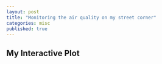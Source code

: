 ```yaml
---
layout: post
title: "Monitoring the air quality on my street corner"
categories: misc
published: true
---
```



## My Interactive Plot

<!-- Start Data --><script> var xData = [1697370000, 1697370600, 1697371200, 1697371800, 1697372400, 1697373000, 1697373600, 1697374200, 1697374800, 1697375400, 1697376000, 1697376600, 1697377200, 1697377800, 1697378400, 1697379000, 1697379600, 1697380200, 1697380800, 1697381400, 1697382000, 1697382600, 1697383200, 1697383800, 1697384400, 1697385000, 1697385600, 1697386200, 1697386800, 1697387400, 1697388000, 1697388600, 1697389200, 1697389800, 1697390400, 1697391000, 1697391600, 1697392200, 1697392800, 1697393400, 1697394000, 1697394600, 1697395200, 1697395800, 1697396400, 1697397000, 1697397600, 1697398200, 1697398800, 1697399400, 1697400000, 1697400600, 1697401200, 1697401800, 1697402400, 1697403000, 1697403600, 1697404200, 1697404800, 1697405400, 1697406000, 1697406600, 1697407200, 1697407800, 1697408400, 1697409000, 1697409600, 1697410200, 1697410800, 1697411400, 1697412000, 1697412600, 1697413200, 1697413800, 1697414400, 1697415000, 1697415600, 1697416200, 1697416800, 1697417400, 1697418000, 1697418600, 1697419200, 1697419800, 1697420400, 1697421000, 1697421600, 1697422200, 1697422800, 1697423400, 1697424000, 1697424600, 1697425200, 1697425800, 1697426400, 1697427000, 1697427600, 1697428200, 1697428800, 1697429400, 1697430000, 1697430600, 1697431200, 1697431800, 1697432400, 1697433000, 1697433600, 1697434200, 1697434800, 1697435400, 1697436000, 1697436600, 1697437200, 1697437800, 1697438400, 1697439000, 1697439600, 1697440200, 1697440800, 1697441400, 1697442000, 1697442600, 1697443200, 1697443800, 1697444400, 1697445000, 1697445600, 1697446200, 1697446800, 1697447400, 1697448000, 1697448600, 1697449200, 1697449800, 1697450400, 1697451000, 1697451600, 1697452200, 1697452800, 1697453400, 1697454000, 1697454600, 1697455200, 1697455800, 1697456400, 1697457000, 1697457600, 1697458200, 1697458800, 1697459400, 1697460000, 1697460600, 1697461200, 1697461800, 1697462400, 1697463000, 1697463600, 1697464200, 1697464800, 1697465400, 1697466000, 1697466600, 1697467200, 1697467800, 1697468400, 1697469000, 1697469600, 1697470200, 1697470800, 1697471400, 1697472000, 1697472600, 1697473200, 1697473800, 1697474400, 1697475000, 1697475600, 1697476200, 1697476800, 1697477400, 1697478000, 1697478600, 1697479200, 1697479800, 1697480400, 1697481000, 1697481600, 1697482200, 1697482800, 1697483400, 1697484000, 1697484600, 1697485200, 1697485800, 1697486400, 1697487000, 1697487600, 1697488200, 1697488800, 1697489400, 1697490000, 1697490600, 1697491200, 1697491800, 1697492400, 1697493000, 1697493600, 1697494200, 1697494800, 1697495400, 1697496000, 1697496600, 1697497200, 1697497800, 1697498400, 1697499000, 1697499600, 1697500200, 1697500800, 1697501400, 1697502000, 1697502600, 1697503200, 1697503800, 1697504400, 1697505000, 1697505600, 1697506200, 1697506800, 1697507400, 1697508000, 1697508600, 1697509200, 1697509800, 1697510400, 1697511000, 1697511600, 1697512200, 1697512800, 1697513400, 1697514000, 1697514600, 1697515200, 1697515800, 1697516400, 1697517000, 1697517600, 1697518200, 1697518800, 1697519400, 1697520000, 1697520600, 1697521200, 1697521800, 1697522400, 1697523000, 1697523600, 1697524200, 1697524800, 1697525400, 1697526000, 1697526600, 1697527200, 1697527800, 1697528400, 1697529000, 1697529600, 1697530200, 1697530800, 1697531400, 1697532000, 1697532600, 1697533200, 1697533800, 1697534400, 1697535000, 1697535600, 1697536200, 1697536800, 1697537400, 1697538000, 1697538600, 1697539200, 1697539800, 1697540400, 1697541000, 1697541600, 1697542200, 1697542800, 1697543400, 1697544000, 1697544600, 1697545200, 1697545800, 1697546400, 1697547000, 1697547600, 1697548200, 1697548800, 1697549400, 1697550000, 1697550600, 1697551200, 1697551800, 1697552400, 1697553000, 1697553600, 1697554200, 1697554800, 1697555400, 1697556000, 1697556600, 1697557200, 1697557800, 1697558400, 1697559000, 1697559600, 1697560200, 1697560800, 1697561400, 1697562000, 1697562600, 1697563200, 1697563800, 1697564400, 1697565000, 1697565600, 1697566200, 1697566800, 1697567400, 1697568000, 1697568600, 1697569200, 1697569800, 1697570400, 1697571000, 1697571600, 1697572200, 1697572800, 1697573400, 1697574000, 1697574600, 1697575200, 1697575800, 1697576400, 1697577000, 1697577600, 1697578200, 1697578800, 1697579400, 1697580000, 1697580600, 1697581200, 1697581800, 1697582400, 1697583000, 1697583600, 1697584200, 1697584800, 1697585400, 1697586000, 1697586600, 1697587200, 1697587800, 1697588400, 1697589000, 1697589600, 1697590200, 1697590800, 1697591400, 1697592000, 1697592600, 1697593200, 1697593800, 1697594400, 1697595000, 1697595600, 1697596200, 1697596800, 1697597400, 1697598000, 1697598600, 1697599200, 1697599800, 1697600400, 1697601000, 1697601600, 1697602200, 1697602800, 1697603400, 1697604000, 1697604600, 1697605200, 1697605800, 1697606400, 1697607000, 1697607600, 1697608200, 1697608800, 1697609400, 1697610000, 1697610600, 1697611200, 1697611800, 1697612400, 1697613000, 1697613600, 1697614200, 1697614800, 1697615400, 1697616000, 1697616600, 1697617200, 1697617800, 1697618400, 1697619000, 1697619600, 1697620200, 1697620800, 1697621400, 1697622000, 1697622600, 1697623200, 1697623800, 1697624400, 1697625000, 1697625600, 1697626200, 1697626800, 1697627400, 1697628000, 1697628600, 1697629200, 1697629800, 1697630400, 1697631000, 1697631600, 1697632200, 1697632800, 1697633400, 1697634000, 1697634600, 1697635200, 1697635800, 1697636400, 1697637000, 1697637600, 1697638200, 1697638800, 1697639400, 1697640000, 1697640600, 1697641200, 1697641800, 1697642400, 1697643000, 1697643600, 1697644200, 1697644800, 1697645400, 1697646000, 1697646600, 1697647200, 1697647800, 1697648400, 1697649000, 1697649600, 1697650200, 1697650800, 1697651400, 1697652000, 1697652600, 1697653200, 1697653800, 1697654400, 1697655000, 1697655600, 1697656200, 1697656800, 1697657400, 1697658000, 1697658600, 1697659200, 1697659800, 1697660400, 1697661000, 1697661600, 1697662200, 1697662800, 1697663400, 1697664000, 1697664600, 1697665200, 1697665800, 1697666400, 1697667000, 1697667600, 1697668200, 1697668800, 1697669400, 1697670000, 1697670600, 1697671200, 1697671800, 1697672400, 1697673000, 1697673600, 1697674200, 1697674800, 1697675400, 1697676000, 1697676600, 1697677200, 1697677800, 1697678400, 1697679000, 1697679600, 1697680200, 1697680800, 1697681400, 1697682000, 1697682600, 1697683200, 1697683800, 1697684400, 1697685000, 1697685600, 1697686200, 1697686800, 1697687400, 1697688000, 1697688600, 1697689200, 1697689800, 1697690400, 1697691000, 1697691600, 1697692200, 1697692800, 1697693400, 1697694000, 1697694600, 1697695200, 1697695800, 1697696400, 1697697000, 1697697600, 1697698200, 1697698800, 1697699400, 1697700000, 1697700600, 1697701200, 1697701800, 1697702400, 1697703000, 1697703600, 1697704200, 1697704800, 1697705400, 1697706000, 1697706600, 1697707200, 1697707800, 1697708400, 1697709000, 1697709600, 1697710200, 1697710800, 1697711400, 1697712000, 1697712600, 1697713200, 1697713800, 1697714400, 1697715000, 1697715600, 1697716200, 1697716800, 1697717400, 1697718000, 1697718600, 1697719200, 1697719800, 1697720400, 1697721000, 1697721600, 1697722200, 1697722800, 1697723400, 1697724000, 1697724600, 1697725200, 1697725800, 1697726400, 1697727000, 1697727600, 1697728200, 1697728800, 1697729400, 1697730000, 1697730600, 1697731200, 1697731800, 1697732400, 1697733000, 1697733600, 1697734200, 1697734800, 1697735400, 1697736000, 1697736600, 1697737200, 1697737800, 1697738400, 1697739000, 1697739600, 1697740200, 1697740800, 1697741400, 1697742000, 1697742600, 1697743200, 1697743800, 1697744400, 1697745000, 1697745600, 1697746200, 1697746800, 1697747400, 1697748000, 1697748600, 1697749200, 1697749800, 1697750400, 1697751000, 1697751600, 1697752200, 1697752800, 1697753400, 1697754000, 1697754600, 1697755200, 1697755800, 1697756400, 1697757000, 1697757600, 1697758200, 1697758800, 1697759400, 1697760000, 1697760600, 1697761200, 1697761800, 1697762400, 1697763000, 1697763600, 1697764200, 1697764800, 1697765400, 1697766000, 1697766600, 1697767200, 1697767800, 1697768400, 1697769000, 1697769600, 1697770200, 1697770800, 1697771400, 1697772000, 1697772600, 1697773200, 1697773800, 1697774400, 1697775000, 1697775600, 1697776200, 1697776800, 1697777400, 1697778000, 1697778600, 1697779200, 1697779800, 1697780400, 1697781000, 1697781600, 1697782200, 1697782800, 1697783400, 1697784000, 1697784600, 1697785200, 1697785800, 1697786400, 1697787000, 1697787600, 1697788200, 1697788800, 1697789400, 1697790000, 1697790600, 1697791200, 1697791800, 1697792400, 1697793000, 1697793600, 1697794200, 1697794800, 1697795400, 1697796000, 1697796600, 1697797200, 1697797800, 1697798400, 1697799000, 1697799600, 1697800200, 1697800800, 1697801400, 1697802000, 1697802600, 1697803200, 1697803800, 1697804400, 1697805000, 1697805600, 1697806200, 1697806800, 1697807400, 1697808000, 1697808600, 1697809200, 1697809800, 1697810400, 1697811000, 1697811600, 1697812200, 1697812800, 1697813400, 1697814000, 1697814600, 1697815200, 1697815800, 1697816400, 1697817000, 1697817600, 1697818200, 1697818800, 1697819400, 1697820000, 1697820600, 1697821200, 1697821800, 1697822400, 1697823000, 1697823600, 1697824200, 1697824800, 1697825400, 1697826000, 1697826600, 1697827200, 1697827800, 1697828400, 1697829000, 1697829600, 1697830200, 1697830800, 1697831400, 1697832000, 1697832600, 1697833200, 1697833800, 1697834400, 1697835000, 1697835600, 1697836200, 1697836800, 1697837400, 1697838000, 1697838600, 1697839200, 1697839800, 1697840400, 1697841000, 1697841600, 1697842200, 1697842800, 1697843400, 1697844000, 1697844600, 1697845200, 1697845800, 1697846400, 1697847000, 1697847600, 1697848200, 1697848800, 1697849400, 1697850000, 1697850600, 1697851200, 1697851800, 1697852400, 1697853000, 1697853600, 1697854200, 1697854800, 1697855400, 1697856000, 1697856600, 1697857200, 1697857800, 1697858400, 1697859000, 1697859600, 1697860200, 1697860800, 1697861400, 1697862000, 1697862600, 1697863200, 1697863800, 1697864400, 1697865000, 1697865600, 1697866200, 1697866800, 1697867400, 1697868000, 1697868600, 1697869200, 1697869800, 1697870400, 1697871000, 1697871600, 1697872200, 1697872800, 1697873400, 1697874000, 1697874600, 1697875200, 1697875800, 1697876400, 1697877000, 1697877600, 1697878200, 1697878800, 1697879400, 1697880000, 1697880600, 1697881200, 1697881800, 1697882400, 1697883000, 1697883600, 1697884200, 1697884800, 1697885400, 1697886000, 1697886600, 1697887200, 1697887800, 1697888400, 1697889000, 1697889600, 1697890200, 1697890800, 1697891400, 1697892000, 1697892600, 1697893200, 1697893800, 1697894400, 1697895000, 1697895600, 1697896200, 1697896800, 1697897400, 1697898000, 1697898600, 1697899200, 1697899800, 1697900400, 1697901000, 1697901600, 1697902200, 1697902800, 1697903400, 1697904000, 1697904600, 1697905200, 1697905800, 1697906400, 1697907000, 1697907600, 1697908200, 1697908800, 1697909400, 1697910000, 1697910600, 1697911200, 1697911800, 1697912400, 1697913000, 1697913600, 1697914200, 1697914800, 1697915400, 1697916000, 1697916600, 1697917200, 1697917800, 1697918400, 1697919000, 1697919600, 1697920200, 1697920800, 1697921400, 1697922000, 1697922600, 1697923200, 1697923800, 1697924400, 1697925000, 1697925600, 1697926200, 1697926800, 1697927400, 1697928000, 1697928600, 1697929200, 1697929800, 1697930400, 1697931000, 1697931600, 1697932200, 1697932800, 1697933400, 1697934000, 1697934600, 1697935200, 1697935800, 1697936400, 1697937000, 1697937600, 1697938200, 1697938800, 1697939400, 1697940000, 1697940600, 1697941200, 1697941800, 1697942400, 1697943000, 1697943600, 1697944200, 1697944800, 1697945400, 1697946000, 1697946600, 1697947200, 1697947800, 1697948400, 1697949000, 1697949600, 1697950200, 1697950800, 1697951400, 1697952000, 1697952600, 1697953200, 1697953800, 1697954400, 1697955000, 1697955600, 1697956200, 1697956800, 1697957400, 1697958000, 1697958600, 1697959200, 1697959800, 1697960400, 1697961000, 1697961600, 1697962200, 1697962800, 1697963400, 1697964000, 1697964600, 1697965200, 1697965800, 1697966400, 1697967000, 1697967600, 1697968200, 1697968800, 1697969400, 1697970000, 1697970600, 1697971200, 1697971800, 1697972400, 1697973000, 1697973600, 1697974200, 1697974800, 1697975400, 1697976000, 1697976600, 1697977200, 1697977800, 1697978400, 1697979000, 1697979600, 1697980200, 1697980800, 1697981400, 1697982000, 1697982600, 1697983200, 1697983800, 1697984400, 1697985000, 1697985600, 1697986200, 1697986800, 1697987400, 1697988000, 1697988600, 1697989200, 1697989800, 1697990400, 1697991000, 1697991600, 1697992200, 1697992800, 1697993400, 1697994000, 1697994600, 1697995200, 1697995800, 1697996400, 1697997000, 1697997600, 1697998200, 1697998800, 1697999400, 1698000000, 1698000600, 1698001200, 1698001800, 1698002400, 1698003000, 1698003600, 1698004200, 1698004800, 1698005400, 1698006000, 1698006600, 1698007200, 1698007800, 1698008400, 1698009000, 1698009600, 1698010200, 1698010800, 1698011400, 1698012000, 1698012600, 1698013200, 1698013800, 1698014400, 1698015000, 1698015600, 1698016200, 1698016800, 1698017400, 1698018000, 1698018600, 1698019200, 1698019800, 1698020400, 1698021000, 1698021600, 1698022200, 1698022800, 1698023400, 1698024000, 1698024600, 1698025200, 1698025800, 1698026400, 1698027000, 1698027600, 1698028200, 1698028800, 1698029400, 1698030000, 1698030600, 1698031200, 1698031800, 1698032400, 1698033000, 1698033600, 1698034200, 1698034800, 1698035400, 1698036000, 1698036600, 1698037200, 1698037800, 1698038400, 1698039000, 1698039600, 1698040200, 1698040800, 1698041400, 1698042000, 1698042600, 1698043200, 1698043800, 1698044400, 1698045000, 1698045600, 1698046200, 1698046800, 1698047400, 1698048000, 1698048600, 1698049200, 1698049800, 1698050400, 1698051000, 1698051600, 1698052200, 1698052800, 1698053400, 1698054000, 1698054600, 1698055200, 1698055800, 1698056400, 1698057000, 1698057600, 1698058200, 1698058800, 1698059400, 1698060000, 1698060600, 1698061200, 1698061800, 1698062400, 1698063000, 1698063600, 1698064200, 1698064800, 1698065400, 1698066000, 1698066600, 1698067200, 1698067800, 1698068400, 1698069000, 1698069600, 1698070200, 1698070800, 1698071400, 1698072000, 1698072600, 1698073200, 1698073800, 1698074400, 1698075000, 1698075600, 1698076200, 1698076800, 1698077400, 1698078000, 1698078600, 1698079200, 1698079800, 1698080400, 1698081000, 1698081600, 1698082200, 1698082800, 1698083400, 1698084000, 1698084600, 1698085200, 1698085800, 1698086400, 1698087000, 1698087600, 1698088200, 1698088800, 1698089400, 1698090000, 1698090600, 1698091200, 1698091800, 1698092400, 1698093000, 1698093600, 1698094200, 1698094800, 1698095400, 1698096000, 1698096600, 1698097200, 1698097800, 1698098400, 1698099000, 1698099600, 1698100200, 1698100800, 1698101400, 1698102000, 1698102600, 1698103200, 1698103800, 1698104400, 1698105000, 1698105600, 1698106200, 1698106800, 1698107400, 1698108000, 1698108600, 1698109200, 1698109800, 1698110400, 1698111000, 1698111600, 1698112200, 1698112800, 1698113400, 1698114000, 1698114600, 1698115200, 1698115800, 1698116400, 1698117000, 1698117600, 1698118200, 1698118800, 1698119400, 1698120000, 1698120600, 1698121200, 1698121800, 1698122400, 1698123000, 1698123600, 1698124200, 1698124800, 1698125400, 1698126000, 1698126600, 1698127200, 1698127800, 1698128400, 1698129000, 1698129600, 1698130200, 1698130800, 1698131400, 1698132000, 1698132600, 1698133200, 1698133800, 1698134400, 1698135000, 1698135600, 1698136200, 1698136800, 1698137400, 1698138000, 1698138600, 1698139200, 1698139800, 1698140400, 1698141000, 1698141600, 1698142200, 1698142800, 1698143400, 1698144000, 1698144600, 1698145200, 1698145800, 1698146400, 1698147000, 1698147600, 1698148200, 1698148800, 1698149400, 1698150000, 1698150600, 1698151200, 1698151800, 1698152400, 1698153000, 1698153600, 1698154200, 1698154800, 1698155400, 1698156000, 1698156600, 1698157200, 1698157800, 1698158400, 1698159000, 1698159600, 1698160200, 1698160800, 1698161400, 1698162000, 1698162600, 1698163200, 1698163800, 1698164400, 1698165000, 1698165600, 1698166200, 1698166800, 1698167400, 1698168000, 1698168600, 1698169200, 1698169800, 1698170400, 1698171000, 1698171600, 1698172200, 1698172800, 1698173400, 1698174000, 1698174600, 1698175200, 1698175800, 1698176400, 1698177000, 1698177600, 1698178200, 1698178800, 1698179400, 1698180000, 1698180600, 1698181200, 1698181800, 1698182400, 1698183000, 1698183600, 1698184200, 1698184800, 1698185400, 1698186000, 1698186600, 1698187200, 1698187800, 1698188400, 1698189000, 1698189600, 1698190200, 1698190800, 1698191400, 1698192000, 1698192600, 1698193200, 1698193800, 1698194400, 1698195000, 1698195600, 1698196200, 1698196800, 1698197400, 1698198000, 1698198600, 1698199200, 1698199800, 1698200400, 1698201000, 1698201600, 1698202200, 1698202800, 1698203400, 1698204000, 1698204600, 1698205200, 1698205800, 1698206400, 1698207000, 1698207600, 1698208200, 1698208800, 1698209400, 1698210000, 1698210600, 1698211200, 1698211800, 1698212400, 1698213000, 1698213600, 1698214200, 1698214800, 1698215400, 1698216000, 1698216600, 1698217200, 1698217800, 1698218400, 1698219000, 1698219600, 1698220200, 1698220800, 1698221400, 1698222000, 1698222600, 1698223200, 1698223800, 1698224400, 1698225000, 1698225600, 1698226200, 1698226800, 1698227400, 1698228000, 1698228600, 1698229200, 1698229800, 1698230400, 1698231000, 1698231600, 1698232200, 1698232800, 1698233400, 1698234000, 1698234600, 1698235200, 1698235800, 1698236400, 1698237000, 1698237600, 1698238200, 1698238800, 1698239400, 1698240000, 1698240600, 1698241200, 1698241800, 1698242400, 1698243000, 1698243600, 1698244200, 1698244800, 1698245400, 1698246000, 1698246600, 1698247200, 1698247800, 1698248400, 1698249000, 1698249600, 1698250200, 1698250800, 1698251400, 1698252000, 1698252600, 1698253200, 1698253800, 1698254400, 1698255000, 1698255600, 1698256200, 1698256800, 1698257400, 1698258000, 1698258600, 1698259200, 1698259800, 1698260400, 1698261000, 1698261600, 1698262200, 1698262800, 1698263400, 1698264000, 1698264600, 1698265200, 1698265800, 1698266400, 1698267000, 1698267600, 1698268200, 1698268800, 1698269400, 1698270000, 1698270600, 1698271200, 1698271800, 1698272400, 1698273000, 1698273600, 1698274200, 1698274800, 1698275400, 1698276000, 1698276600, 1698277200, 1698277800, 1698278400, 1698279000, 1698279600, 1698280200, 1698280800, 1698281400, 1698282000, 1698282600, 1698283200, 1698283800, 1698284400, 1698285000, 1698285600, 1698286200, 1698286800, 1698287400, 1698288000, 1698288600, 1698289200, 1698289800, 1698290400, 1698291000, 1698291600, 1698292200, 1698292800, 1698293400, 1698294000, 1698294600, 1698295200, 1698295800, 1698296400, 1698297000, 1698297600, 1698298200, 1698298800, 1698299400, 1698300000, 1698300600, 1698301200, 1698301800, 1698302400, 1698303000, 1698303600, 1698304200, 1698304800, 1698305400, 1698306000, 1698306600, 1698307200, 1698307800, 1698308400, 1698309000, 1698309600, 1698310200, 1698310800, 1698311400, 1698312000, 1698312600, 1698313200, 1698313800, 1698314400, 1698315000, 1698315600, 1698316200, 1698316800, 1698317400, 1698318000, 1698318600, 1698319200, 1698319800, 1698320400, 1698321000, 1698321600, 1698322200, 1698322800, 1698323400, 1698324000, 1698324600, 1698325200, 1698325800, 1698326400, 1698327000, 1698327600, 1698328200, 1698328800, 1698329400, 1698330000, 1698330600, 1698331200, 1698331800, 1698332400, 1698333000, 1698333600, 1698334200, 1698334800, 1698335400, 1698336000, 1698336600, 1698337200, 1698337800, 1698338400, 1698339000, 1698339600, 1698340200, 1698340800, 1698341400, 1698342000, 1698342600, 1698343200, 1698343800, 1698344400, 1698345000, 1698345600, 1698346200, 1698346800, 1698347400, 1698348000, 1698348600, 1698349200, 1698349800, 1698350400, 1698351000, 1698351600, 1698352200, 1698352800, 1698353400, 1698354000, 1698354600, 1698355200, 1698355800, 1698356400, 1698357000, 1698357600, 1698358200, 1698358800, 1698359400, 1698360000, 1698360600, 1698361200, 1698361800, 1698362400, 1698363000, 1698363600, 1698364200, 1698364800, 1698365400, 1698366000, 1698366600, 1698367200, 1698367800, 1698368400, 1698369000, 1698369600, 1698370200, 1698370800, 1698371400, 1698372000, 1698372600, 1698373200, 1698373800, 1698374400, 1698375000, 1698375600, 1698376200, 1698376800, 1698377400, 1698378000, 1698378600, 1698379200, 1698379800, 1698380400, 1698381000, 1698381600, 1698382200, 1698382800, 1698383400, 1698384000, 1698384600, 1698385200, 1698385800, 1698386400, 1698387000, 1698387600, 1698388200, 1698388800, 1698389400, 1698390000, 1698390600, 1698391200, 1698391800, 1698392400, 1698393000, 1698393600, 1698394200, 1698394800, 1698395400, 1698396000, 1698396600, 1698397200, 1698397800, 1698398400, 1698399000, 1698399600, 1698400200, 1698400800, 1698401400, 1698402000, 1698402600, 1698403200, 1698403800, 1698404400, 1698405000, 1698405600, 1698406200, 1698406800, 1698407400, 1698408000, 1698408600, 1698409200, 1698409800, 1698410400, 1698411000, 1698411600, 1698412200, 1698412800, 1698413400, 1698414000, 1698414600, 1698415200, 1698415800, 1698416400, 1698417000, 1698417600, 1698418200, 1698418800, 1698419400, 1698420000, 1698420600, 1698421200, 1698421800, 1698422400, 1698423000, 1698423600, 1698424200, 1698424800, 1698425400, 1698426000, 1698426600, 1698427200, 1698427800, 1698428400, 1698429000, 1698429600, 1698430200, 1698430800, 1698431400, 1698432000, 1698432600, 1698433200, 1698433800, 1698434400, 1698435000, 1698435600, 1698436200, 1698436800, 1698437400, 1698438000, 1698438600, 1698439200, 1698439800, 1698440400, 1698441000, 1698441600, 1698442200, 1698442800, 1698443400, 1698444000, 1698444600, 1698445200, 1698445800, 1698446400, 1698447000, 1698447600, 1698448200, 1698448800, 1698449400, 1698450000, 1698450600, 1698451200, 1698451800, 1698452400, 1698453000, 1698453600, 1698454200, 1698454800, 1698455400, 1698456000, 1698456600, 1698457200, 1698457800, 1698458400, 1698459000, 1698459600, 1698460200, 1698460800, 1698461400, 1698462000, 1698462600, 1698463200, 1698463800, 1698464400, 1698465000, 1698465600, 1698466200, 1698466800, 1698467400, 1698468000, 1698468600, 1698469200, 1698469800, 1698470400, 1698471000, 1698471600, 1698472200, 1698472800, 1698473400, 1698474000, 1698474600, 1698475200, 1698475800, 1698476400, 1698477000, 1698477600, 1698478200, 1698478800, 1698479400, 1698480000, 1698480600, 1698481200, 1698481800, 1698482400, 1698483000, 1698483600, 1698484200, 1698484800, 1698485400, 1698486000, 1698486600, 1698487200, 1698487800, 1698488400, 1698489000, 1698489600, 1698490200, 1698490800, 1698491400, 1698492000, 1698492600, 1698493200, 1698493800, 1698494400, 1698495000, 1698495600, 1698496200, 1698496800, 1698497400, 1698498000, 1698498600, 1698499200, 1698499800, 1698500400, 1698501000, 1698501600, 1698502200, 1698502800, 1698503400, 1698504000, 1698504600, 1698505200, 1698505800, 1698506400, 1698507000, 1698507600, 1698508200, 1698508800, 1698509400, 1698510000, 1698510600, 1698511200, 1698511800, 1698512400, 1698513000, 1698513600, 1698514200, 1698514800, 1698515400, 1698516000, 1698516600, 1698517200, 1698517800, 1698518400, 1698519000, 1698519600, 1698520200, 1698520800, 1698521400, 1698522000, 1698522600, 1698523200, 1698523800, 1698524400, 1698525000, 1698525600, 1698526200, 1698526800, 1698527400, 1698528000, 1698528600, 1698529200, 1698529800, 1698530400, 1698531000, 1698531600, 1698532200, 1698532800, 1698533400, 1698534000, 1698534600, 1698535200, 1698535800, 1698536400, 1698537000, 1698537600, 1698538200, 1698538800, 1698539400, 1698540000, 1698540600, 1698541200, 1698541800, 1698542400, 1698543000, 1698543600, 1698544200, 1698544800, 1698545400, 1698546000, 1698546600, 1698547200, 1698547800, 1698548400, 1698549000, 1698549600, 1698550200, 1698550800, 1698551400, 1698552000, 1698552600, 1698553200, 1698553800, 1698554400, 1698555000, 1698555600, 1698556200, 1698556800, 1698557400, 1698558000, 1698558600, 1698559200, 1698559800, 1698560400, 1698561000, 1698561600, 1698562200, 1698562800, 1698563400, 1698564000, 1698564600, 1698565200, 1698565800, 1698566400, 1698567000, 1698567600, 1698568200, 1698568800, 1698569400, 1698570000, 1698570600, 1698571200, 1698571800, 1698572400, 1698573000, 1698573600, 1698574200, 1698574800, 1698575400, 1698576000, 1698576600, 1698577200, 1698577800, 1698578400, 1698579000, 1698579600, 1698580200, 1698580800, 1698581400, 1698582000, 1698582600, 1698583200, 1698583800, 1698584400, 1698585000, 1698585600, 1698586200, 1698586800, 1698587400, 1698588000, 1698588600, 1698589200, 1698589800, 1698590400, 1698591000, 1698591600, 1698592200, 1698592800, 1698593400, 1698594000, 1698594600, 1698595200, 1698595800, 1698596400, 1698597000, 1698597600, 1698598200, 1698598800, 1698599400, 1698600000, 1698600600, 1698601200, 1698601800, 1698602400, 1698603000, 1698603600, 1698604200, 1698604800, 1698605400, 1698606000, 1698606600, 1698607200, 1698607800, 1698608400, 1698609000, 1698609600, 1698610200, 1698610800, 1698611400, 1698612000, 1698612600, 1698613200, 1698613800, 1698614400, 1698615000, 1698615600, 1698616200, 1698616800, 1698617400, 1698618000, 1698618600, 1698619200, 1698619800, 1698620400, 1698621000, 1698621600, 1698622200, 1698622800, 1698623400, 1698624000, 1698624600, 1698625200, 1698625800, 1698626400, 1698627000, 1698627600, 1698628200, 1698628800, 1698629400, 1698630000, 1698630600, 1698631200, 1698631800, 1698632400, 1698633000, 1698633600, 1698634200, 1698634800, 1698635400, 1698636000, 1698636600, 1698637200, 1698637800, 1698638400, 1698639000, 1698639600, 1698640200, 1698640800, 1698641400, 1698642000, 1698642600, 1698643200, 1698643800, 1698644400, 1698645000, 1698645600, 1698646200, 1698646800, 1698647400, 1698648000, 1698648600, 1698649200, 1698649800, 1698650400, 1698651000, 1698651600, 1698652200, 1698652800, 1698653400, 1698654000, 1698654600, 1698655200, 1698655800, 1698656400, 1698657000, 1698657600, 1698658200, 1698658800, 1698659400, 1698660000, 1698660600, 1698661200, 1698661800, 1698662400, 1698663000, 1698663600, 1698664200, 1698664800, 1698665400, 1698666000, 1698666600, 1698667200, 1698667800, 1698668400, 1698669000, 1698669600, 1698670200, 1698670800, 1698671400, 1698672000, 1698672600, 1698673200, 1698673800, 1698674400, 1698675000, 1698675600, 1698676200, 1698676800, 1698677400, 1698678000, 1698678600, 1698679200, 1698679800, 1698680400, 1698681000, 1698681600, 1698682200, 1698682800, 1698683400, 1698684000, 1698684600, 1698685200, 1698685800, 1698686400, 1698687000, 1698687600, 1698688200, 1698688800, 1698689400, 1698690000, 1698690600, 1698691200, 1698691800, 1698692400, 1698693000, 1698693600, 1698694200, 1698694800, 1698695400, 1698696000, 1698696600, 1698697200, 1698697800, 1698698400, 1698699000, 1698699600, 1698700200, 1698700800, 1698701400, 1698702000, 1698702600, 1698703200, 1698703800, 1698704400, 1698705000, 1698705600, 1698706200, 1698706800, 1698707400, 1698708000, 1698708600, 1698709200, 1698709800, 1698710400, 1698711000, 1698711600, 1698712200, 1698712800, 1698713400, 1698714000, 1698714600, 1698715200, 1698715800, 1698716400, 1698717000, 1698717600, 1698718200, 1698718800, 1698719400, 1698720000, 1698720600, 1698721200, 1698721800, 1698722400, 1698723000, 1698723600, 1698724200, 1698724800, 1698725400, 1698726000, 1698726600, 1698727200, 1698727800, 1698728400, 1698729000, 1698729600, 1698730200, 1698730800, 1698731400, 1698732000, 1698732600, 1698733200, 1698733800, 1698734400, 1698735000, 1698735600, 1698736200, 1698736800, 1698737400, 1698738000, 1698738600, 1698739200, 1698739800, 1698740400, 1698741000, 1698741600, 1698742200, 1698742800, 1698743400, 1698744000, 1698744600, 1698745200, 1698745800, 1698746400, 1698747000, 1698747600, 1698748200, 1698748800, 1698749400, 1698750000, 1698750600, 1698751200, 1698751800, 1698752400, 1698753000, 1698753600, 1698754200, 1698754800, 1698755400, 1698756000, 1698756600, 1698757200, 1698757800, 1698758400, 1698759000, 1698759600, 1698760200, 1698760800, 1698761400, 1698762000, 1698762600, 1698763200, 1698763800, 1698764400, 1698765000, 1698765600, 1698766200, 1698766800, 1698767400, 1698768000, 1698768600, 1698769200, 1698769800, 1698770400, 1698771000, 1698771600, 1698772200, 1698772800, 1698773400, 1698774000, 1698774600, 1698775200, 1698775800, 1698776400, 1698777000, 1698777600, 1698778200, 1698778800, 1698779400, 1698780000, 1698780600, 1698781200, 1698781800, 1698782400, 1698783000, 1698783600, 1698784200, 1698784800, 1698785400, 1698786000, 1698786600, 1698787200, 1698787800, 1698788400, 1698789000, 1698789600, 1698790200, 1698790800, 1698791400, 1698792000, 1698792600, 1698793200, 1698793800, 1698794400, 1698795000, 1698795600, 1698796200, 1698796800, 1698797400, 1698798000, 1698798600, 1698799200, 1698799800, 1698800400, 1698801000, 1698801600, 1698802200, 1698802800, 1698803400, 1698804000, 1698804600, 1698805200, 1698805800, 1698806400, 1698807000, 1698807600, 1698808200, 1698808800, 1698809400, 1698810000, 1698810600, 1698811200, 1698811800, 1698812400, 1698813000, 1698813600, 1698814200, 1698814800, 1698815400, 1698816000, 1698816600, 1698817200, 1698817800, 1698818400, 1698819000, 1698819600, 1698820200, 1698820800, 1698821400, 1698822000, 1698822600, 1698823200, 1698823800, 1698824400, 1698825000, 1698825600, 1698826200, 1698826800, 1698827400, 1698828000, 1698828600, 1698829200, 1698829800, 1698830400, 1698831000, 1698831600, 1698832200, 1698832800, 1698833400, 1698834000, 1698834600, 1698835200, 1698835800, 1698836400, 1698837000, 1698837600, 1698838200, 1698838800, 1698839400, 1698840000, 1698840600, 1698841200, 1698841800, 1698842400, 1698843000, 1698843600, 1698844200, 1698844800, 1698845400, 1698846000, 1698846600, 1698847200, 1698847800, 1698848400, 1698849000, 1698849600, 1698850200, 1698850800, 1698851400, 1698852000, 1698852600, 1698853200, 1698853800, 1698854400, 1698855000, 1698855600, 1698856200, 1698856800, 1698857400, 1698858000, 1698858600, 1698859200, 1698859800, 1698860400, 1698861000, 1698861600, 1698862200, 1698862800, 1698863400, 1698864000, 1698864600, 1698865200, 1698865800, 1698866400, 1698867000, 1698867600, 1698868200, 1698868800, 1698869400, 1698870000, 1698870600, 1698871200, 1698871800, 1698872400, 1698873000, 1698873600, 1698874200, 1698874800, 1698875400, 1698876000, 1698876600, 1698877200, 1698877800, 1698878400, 1698879000, 1698879600, 1698880200, 1698880800, 1698881400, 1698882000, 1698882600, 1698883200, 1698883800, 1698884400, 1698885000, 1698885600, 1698886200, 1698886800, 1698887400, 1698888000, 1698888600, 1698889200, 1698889800, 1698890400, 1698891000, 1698891600, 1698892200, 1698892800, 1698893400, 1698894000, 1698894600, 1698895200, 1698895800, 1698896400, 1698897000, 1698897600, 1698898200, 1698898800, 1698899400, 1698900000, 1698900600, 1698901200, 1698901800, 1698902400, 1698903000, 1698903600, 1698904200, 1698904800, 1698905400, 1698906000, 1698906600, 1698907200, 1698907800, 1698908400, 1698909000, 1698909600, 1698910200, 1698910800, 1698911400, 1698912000, 1698912600, 1698913200, 1698913800, 1698914400, 1698915000, 1698915600, 1698916200, 1698916800, 1698917400, 1698918000, 1698918600, 1698919200, 1698919800, 1698920400, 1698921000, 1698921600, 1698922200, 1698922800, 1698923400, 1698924000, 1698924600, 1698925200, 1698925800, 1698926400, 1698927000, 1698927600, 1698928200, 1698928800, 1698929400, 1698930000, 1698930600, 1698931200, 1698931800, 1698932400, 1698933000, 1698933600, 1698934200, 1698934800, 1698935400, 1698936000, 1698936600, 1698937200, 1698937800, 1698938400, 1698939000, 1698939600, 1698940200, 1698940800, 1698941400, 1698942000, 1698942600, 1698943200, 1698943800, 1698944400, 1698945000, 1698945600, 1698946200, 1698946800, 1698947400, 1698948000, 1698948600, 1698949200, 1698949800, 1698950400, 1698951000, 1698951600, 1698952200, 1698952800, 1698953400, 1698954000, 1698954600, 1698955200, 1698955800, 1698956400, 1698957000, 1698957600, 1698958200, 1698958800, 1698959400, 1698960000, 1698960600, 1698961200, 1698961800, 1698962400, 1698963000, 1698963600, 1698964200, 1698964800, 1698965400, 1698966000, 1698966600, 1698967200, 1698967800, 1698968400, 1698969000, 1698969600, 1698970200, 1698970800, 1698971400, 1698972000, 1698972600, 1698973200, 1698973800, 1698974400, 1698975000, 1698975600, 1698976200, 1698976800, 1698977400, 1698978000, 1698978600, 1698979200, 1698979800, 1698980400, 1698981000, 1698981600, 1698982200, 1698982800, 1698983400, 1698984000, 1698984600, 1698985200, 1698985800, 1698986400, 1698987000, 1698987600, 1698988200, 1698988800, 1698989400, 1698990000, 1698990600, 1698991200, 1698991800, 1698992400, 1698993000, 1698993600, 1698994200, 1698994800, 1698995400, 1698996000, 1698996600, 1698997200, 1698997800, 1698998400, 1698999000, 1698999600, 1699000200, 1699000800, 1699001400, 1699002000, 1699002600, 1699003200, 1699003800, 1699004400, 1699005000, 1699005600, 1699006200, 1699006800, 1699007400, 1699008000, 1699008600, 1699009200, 1699009800, 1699010400, 1699011000, 1699011600, 1699012200, 1699012800, 1699013400, 1699014000, 1699014600, 1699015200, 1699015800, 1699016400, 1699017000, 1699017600, 1699018200, 1699018800, 1699019400, 1699020000, 1699020600, 1699021200, 1699021800, 1699022400, 1699023000, 1699023600, 1699024200, 1699024800, 1699025400, 1699026000, 1699026600, 1699027200, 1699027800, 1699028400, 1699029000, 1699029600, 1699030200, 1699030800, 1699031400, 1699032000, 1699032600, 1699033200, 1699033800, 1699034400, 1699035000, 1699035600, 1699036200, 1699036800, 1699037400, 1699038000, 1699038600, 1699039200, 1699039800, 1699040400, 1699041000, 1699041600, 1699042200, 1699042800, 1699043400, 1699044000, 1699044600, 1699045200, 1699045800, 1699046400, 1699047000, 1699047600, 1699048200, 1699048800, 1699049400, 1699050000, 1699050600, 1699051200, 1699051800, 1699052400, 1699053000, 1699053600, 1699054200, 1699054800, 1699055400, 1699056000, 1699056600, 1699057200, 1699057800, 1699058400, 1699059000, 1699059600, 1699060200, 1699060800, 1699061400, 1699062000, 1699062600, 1699063200, 1699063800, 1699064400, 1699065000, 1699065600, 1699066200, 1699066800, 1699067400, 1699068000, 1699068600, 1699069200, 1699069800, 1699070400, 1699071000, 1699071600, 1699072200, 1699072800, 1699073400, 1699074000, 1699074600, 1699075200, 1699075800, 1699076400, 1699077000, 1699077600, 1699078200, 1699078800, 1699079400, 1699080000, 1699080600, 1699081200, 1699081800, 1699082400, 1699083000, 1699083600, 1699084200, 1699084800, 1699085400, 1699086000, 1699086600, 1699087200, 1699087800, 1699088400, 1699089000, 1699089600, 1699090200, 1699090800, 1699091400, 1699092000, 1699092600, 1699093200, 1699093800, 1699094400, 1699095000, 1699095600, 1699096200, 1699096800, 1699097400, 1699098000, 1699098600, 1699099200, 1699099800, 1699100400, 1699101000, 1699101600, 1699102200, 1699102800, 1699103400, 1699104000, 1699104600, 1699105200, 1699105800, 1699106400, 1699107000, 1699107600, 1699108200, 1699108800, 1699109400, 1699110000, 1699110600, 1699111200, 1699111800, 1699112400, 1699113000, 1699113600, 1699114200, 1699114800];var yData = [1, 0, 0, 0, 0, 0, 0, 0, 0, 0, 0, 0, 0, 0, 0, 0, 0, 0, 0, 1, 0, 0, 0, 0, 0, 0, 0, 0, 1, 0, 0, 0, 1, 2, 1, 1, 5, 3, 1, 4, 1, 2, 2, 1, 2, 3, 2, 3, 3, 5, 6, 5, 4, 6, 4, 3, 6, 5, 5, 4, 3, 4, 5, 2, 3, 2, 4, 4, 3, 3, 4, 3, 24, 19, 8, 5, 3, 2, 3, 2, 2, 2, 2, 3, 2, 3, 2, 2, 4, 2, 4, 3, 2, 2, 1, 4, 4, 5, 3, 3, 6, 5, 3, 6, 3, 6, 6, 7, 8, 5, 6, 5, 7, 5, 6, 6, 4, 5, 7, 7, 8, 5, 7, 5, 5, 7, 4, 2, 8, 6, 3, 3, 3, 4, 1, 1, 2, 2, 1, 1, 2, 2, 2, 1, 1, 1, 0, 0, 0, 0, 0, 1, 0, 0, 0, 1, 0, 0, 2, 1, 1, 0, 0, 0, 0, 1, 0, 0, 1, 0, 1, 0, 0, 0, 1, 1, 1, 4, 1, 0, 3, 1, 2, 3, 7, 3, 4, 1, 2, 4, 5, 6, 8, 5, 2, 6, 5, 5, 6, 6, 5, 6, 5, 6, 8, 5, 5, 4, 3, 3, 4, 4, 2, 5, 4, 3, 5, 4, 4, 3, 3, 4, 5, 3, 4, 3, 5, 4, 3, 5, 7, 6, 4, 5, 4, 5, 5, 7, 4, 6, 4, 5, 5, 6, 8, 5, 4, 5, 5, 7, 5, 7, 7, 8, 7, 7, 8, 8, 9, 9, 10, 8, 9, 6, 4, 11, 8, 5, 8, 6, 10, 5, 6, 8, 8, 10, 10, 14, 6, 6, 10, 6, 7, 6, 7, 7, 9, 6, 7, 7, 5, 7, 4, 7, 4, 5, 5, 4, 5, 4, 5, 4, 5, 5, 4, 5, 4, 4, 4, 4, 5, 4, 4, 4, 3, 4, 4, 4, 6, 5, 4, 6, 7, 5, 7, 6, 7, 5, 7, 6, 10, 7, 8, 8, 5, 6, 6, 8, 6, 6, 8, 6, 6, 6, 6, 6, 6, 5, 6, 6, 5, 5, 5, 5, 6, 5, 7, 5, 5, 4, 5, 5, 7, 9, 4, 5, 10, 7, 5, 2, 4, 2, 5, 4, 7, 4, 7, 5, 6, 8, 5, 4, 5, 5, 9, 7, 2, 5, 4, 5, 5, 4, 5, 5, 5, 7, 8, 4, 7, 7, 5, 7, 4, 6, 6, 6, 6, 8, 6, 7, 7, 8, 8, 9, 5, 10, 7, 8, 7, 9, 8, 7, 5, 4, 6, 6, 7, 5, 6, 6, 5, 6, 7, 7, 6, 6, 6, 4, 6, 5, 5, 7, 6, 5, 6, 6, 11, 6, 7, 11, 5, 5, 6, 7, 5, 5, 8, 5, 6, 6, 9, 5, 6, 4, 3, 5, 7, 2, 5, 3, 4, 2, 3, 2, 2, 1, 0, 0, 0, 1, 0, 0, 0, 1, 0, 1, 1, 0, 1, 1, 0, 0, 1, 0, 1, 0, 0, 1, 0, 0, 0, 0, 0, 1, 0, 0, 1, 0, 0, 1, 0, 0, 1, 0, 0, 0, 1, 1, 0, 1, 2, 0, 0, 1, 0, 1, 1, 0, 0, 1, 1, 1, 2, 2, 1, 1, 0, 1, 1, 1, 1, 1, 1, 1, 2, 1, 1, 1, 1, 1, 2, 2, 2, 1, 1, 2, 1, 1, 2, 1, 0, 3, 2, 2, 1, 1, 2, 0, 1, 1, 2, 1, 2, 2, 2, 1, 2, 2, 1, 1, 1, 1, 2, 1, 2, 0, 1, 1, 1, 1, 1, 2, 0, 1, 0, 1, 1, 1, 2, 1, 3, 1, 1, 2, 2, 0, 2, 2, 0, 1, 1, 1, 2, 2, 3, 2, 1, 1, 1, 2, 1, 1, 2, 1, 3, 3, 2, 3, 2, 2, 1, 2, 2, 2, 2, 2, 3, 2, 3, 2, 1, 1, 1, 0, 1, 0, 1, 1, 2, 1, 1, 0, 0, 0, 0, 0, 0, 0, 0, 0, 0, 0, 0, 0, 0, 0, 0, 0, 0, 0, 0, 0, 0, 0, 0, 0, 1, 1, 0, 0, 0, 0, 1, 0, 0, 1, 1, 1, 2, 1, 1, 0, 1, 1, 3, 1, 0, 1, 0, 0, 1, 1, 2, 0, 0, 2, 2, 1, 1, 2, 1, 3, 1, 2, 3, 3, 3, 4, 3, 3, 2, 3, 6, 3, 1, 5, 2, 1, 3, 2, 4, 2, 3, 2, 2, 2, 2, 1, 1, 2, 1, 2, 2, 2, 7, 2, 1, 2, 3, 2, 2, 4, 4, 5, 4, 9, 2, 1, 2, 2, 1, 3, 1, 4, 4, 2, 3, 3, 3, 5, 4, 5, 3, 3, 2, 2, 3, 3, 3, 3, 3, 2, 3, 2, 1, 2, 3, 2, 2, 3, 2, 1, 2, 3, 2, 4, 1, 0, 0, 0, 0, 0, 0, 0, 0, 0, 0, 0, 0, 0, 0, 0, 0, 0, 0, 0, 0, 0, 0, 0, 0, 0, 0, 0, 0, 0, 0, 0, 0, 0, 0, 0, 0, 0, 0, 0, 0, 0, 0, 0, 0, 0, 1, 0, 0, 0, 0, 0, 0, 0, 1, 0, 0, 1, 0, 0, 0, 0, 1, 0, 1, 0, 0, 1, 0, 0, 1, 1, 0, 0, 1, 1, 0, 1, 1, 0, 0, 0, 0, 0, 0, 0, 0, 0, 0, 1, 0, 1, 0, 0, 0, 1, 0, 0, 11, 1, 0, 0, 2, 0, 1, 0, 0, 2, 1, 1, 0, 1, 1, 0, 1, 1, 1, 4, 1, 1, 0, 2, 1, 1, 2, 1, 0, 0, 4, 1, 2, 1, 1, 1, 1, 1, 2, 1, 0, 1, 4, 8, 1, 1, 0, 0, 1, 1, 0, 0, 0, 0, 0, 0, 1, 1, 0, 0, 0, 1, 1, 1, 1, 0, 0, 0, 1, 0, 0, 0, 0, 0, 0, 0, 0, 0, 0, 1, 0, 0, 0, 0, 0, 0, 0, 0, 0, 0, 0, 0, 0, 0, 1, 1, 0, 0, 1, 1, 1, 0, 0, 1, 1, 1, 1, 1, 0, 1, 1, 0, 1, 0, 0, 1, 0, 2, 2, 1, 1, 1, 1, 1, 1, 1, 1, 1, 1, 1, 1, 1, 1, 1, 0, 1, 1, 1, 2, 2, 1, 1, 1, 1, 1, 0, 1, 1, 5, 1, 2, 5, 6, 5, 5, 8, 5, 7, 9, 8, 9, 12, 8, 6, 6, 9, 8, 5, 4, 6, 8, 5, 5, 4, 5, 5, 5, 4, 4, 4, 4, 2, 4, 2, 1, 2, 2, 2, 4, 2, 2, 4, 2, 1, 4, 4, 2, 4, 4, 2, 1, 1, 6, 0, 5, 3, 4, 3, 1, 4, 1, 1, 2, 0, 1, 1, 1, 1, 1, 0, 1, 0, 0, 1, 1, 0, 1, 1, 1, 1, 2, 1, 1, 0, 2, 1, 1, 0, 1, 1, 2, 1, 1, 1, 1, 1, 1, 0, 1, 1, 1, 1, 1, 1, 1, 2, 1, 1, 5, 2, 4, 4, 5, 2, 5, 7, 10, 2, 5, 4, 4, 4, 5, 5, 4, 2, 2, 5, 5, 5, 6, 7, 5, 8, 12, 11, 7, 9, 8, 8, 11, 12, 15, 9, 11, 15, 9, 22, 15, 26, 15, 25, 27, 18, 14, 12, 11, 11, 12, 8, 12, 12, 14, 11, 9, 8, 9, 7, 8, 7, 8, 8, 8, 5, 5, 4, 5, 4, 4, 7, 5, 4, 4, 4, 8, 6, 7, 8, 6, 8, 6, 7, 9, 5, 8, 9, 9, 5, 9, 6, 7, 5, 5, 6, 6, 6, 5, 5, 5, 5, 2, 4, 2, 5, 5, 6, 2, 4, 2, 4, 5, 4, 4, 2, 2, 2, 2, 4, 2, 2, 2, 2, 2, 3, 1, 0, 0, 1, 1, 0, 1, 0, 0, 0, 0, 2, 1, 1, 1, 2, 2, 2, 1, 0, 1, 2, 1, 1, 1, 1, 1, 1, 0, 0, 0, 0, 0, 1, 3, 1, 1, 2, 2, 1, 0, 0, 0, 1, 1, 1, 0, 1, 1, 1, 3, 2, 3, 3, 2, 2, 2, 8, 3, 5, 6, 7, 14, 13, 6, 5, 3, 3, 3, 3, 5, 4, 6, 2, 2, 2, 2, 2, 1, 1, 2, 1, 1, 2, 2, 1, 1, 1, 1, 1, 1, 0, 0, 1, 0, 0, 1, 0, 0, 1, 1, 0, 1, 0, 0, 1, 1, 0, 1, 0, 0, 1, 0, 0, 1, 1, 1, 1, 0, 1, 0, 1, 0, 1, 4, 1, 1, 1, 1, 1, 2, 2, 1, 1, 0, 0, 0, 0, 1, 0, 0, 0, 0, 1, 0, 0, 0, 1, 1, 1, 0, 1, 1, 2, 1, 2, 2, 2, 3, 2, 1, 3, 3, 3, 2, 1, 1, 0, 0, 0, 0, 0, 1, 1, 0, 1, 1, 1, 1, 0, 0, 1, 0, 0, 0, 0, 0, 0, 1, 0, 0, 1, 1, 0, 1, 0, 1, 0, 1, 1, 1, 2, 2, 4, 1, 2, 1, 1, 1, 1, 1, 2, 2, 2, 2, 1, 1, 2, 4, 2, 4, 2, 2, 4, 4, 2, 4, 2, 2, 4, 8, 4, 4, 2, 4, 5, 4, 5, 2, 2, 4, 4, 2, 5, 4, 5, 4, 4, 2, 4, 2, 2, 1, 1, 1, 2, 2, 1, 4, 4, 2, 2, 2, 4, 4, 2, 4, 2, 2, 2, 4, 4, 2, 2, 4, 0, 0, 1, 0, 0, 1, 0, 2, 0, 1, 0, 0, 1, 1, 1, 1, 2, 0, 1, 0, 1, 1, 1, 1, 1, 1, 2, 1, 2, 1, 2, 2, 4, 1, 1, 1, 3, 1, 1, 0, 1, 1, 1, 1, 2, 1, 1, 2, 3, 3, 2, 2, 3, 2, 2, 2, 3, 1, 2, 2, 1, 1, 3, 2, 2, 4, 3, 5, 3, 5, 2, 2, 3, 5, 5, 3, 5, 5, 6, 6, 7, 3, 5, 2, 2, 1, 2, 1, 1, 1, 1, 1, 2, 0, 2, 1, 1, 0, 0, 0, 0, 0, 0, 0, 0, 1, 0, 0, 1, 0, 1, 1, 2, 1, 1, 1, 0, 0, 0, 0, 0, 0, 0, 0, 0, 0, 0, 0, 0, 0, 0, 0, 0, 1, 0, 0, 0, 1, 1, 0, 1, 0, 1, 1, 1, 1, 0, 1, 0, 1, 2, 1, 1, 0, 1, 1, 0, 2, 1, 1, 0, 2, 1, 0, 1, 0, 1, 1, 2, 1, 1, 1, 1, 4, 0, 1, 1, 1, 1, 1, 2, 0, 0, 1, 1, 1, 1, 1, 1, 1, 1, 2, 1, 0, 1, 0, 1, 2, 1, 2, 2, 2, 1, 2, 0, 1, 1, 0, 0, 1, 2, 1, 0, 1, 2, 2, 4, 2, 1, 1, 1, 1, 0, 1, 1, 2, 1, 1, 1, 2, 2, 1, 1, 1, 2, 1, 1, 1, 2, 1, 0, 2, 2, 1, 2, 1, 1, 1, 0, 0, 1, 0, 0, 1, 1, 0, 0, 1, 0, 0, 0, 0, 0, 0, 0, 0, 0, 0, 0, 0, 0, 0, 0, 0, 0, 0, 0, 0, 0, 0, 0, 0, 0, 0, 1, 0, 0, 0, 0, 0, 0, 0, 0, 0, 1, 0, 1, 0, 0, 0, 1, 0, 0, 0, 1, 0, 0, 0, 0, 0, 0, 2, 0, 0, 0, 1, 2, 1, 1, 1, 1, 1, 0, 0, 0, 0, 0, 0, 1, 0, 0, 0, 1, 0, 0, 0, 0, 1, 0, 1, 1, 1, 1, 1, 2, 1, 1, 1, 1, 2, 3, 1, 3, 2, 2, 1, 5, 5, 3, 1, 2, 2, 5, 3, 5, 5, 3, 2, 1, 4, 3, 2, 1, 2, 1, 3, 1, 1, 2, 2, 1, 0, 0, 0, 0, 0, 0, 0, 0, 0, 0, 0, 0, 0, 0, 0, 1, 0, 0, 0, 0, 0, 0, 0, 0, 0, 0, 0, 0, 0, 0, 0, 1, 0, 0, 0, 0, 0, 0, 0, 0, 0, 0, 0, 0, 1, 0, 0, 0, 1, 0, 0, 0, 1, 0, 0, 0, 1, 0, 0, 0, 1, 1, 1, 1, 2, 0, 0, 0, 0, 0, 0, 0, 1, 0, 0, 0, 0, 0, 0, 0, 0, 0, 0, 0, 0, 0, 0, 0, 0, 0, 0, 0, 0, 0, 0, 0, 0, 0, 0, 0, 0, 0, 0, 0, 0, 0, 0, 0, 0, 1, 0, 1, 0, 0, 0, 2, 1, 1, 1, 0, 1, 2, 2, 1, 3, 5, 2, 6, 3, 2, 2, 5, 3, 1, 2, 4, 3, 3, 3, 1, 2, 2, 2, 4, 2, 2, 1, 3, 1, 1, 1, 1, 1, 1, 0, 0, 1, 0, 1, 0, 0, 1, 0, 0, 0, 0, 0, 0, 0, 0, 0, 1, 1, 0, 1, 0, 1, 2, 0, 0, 0, 0, 0, 1, 0, 0, 0, 0, 0, 0, 0, 0, 0, 1, 0, 0, 0, 1, 1, 1, 2, 1, 2, 4, 2, 2, 3, 2, 4, 6, 5, 2, 2, 5, 4, 2, 2, 2, 4, 3, 3, 3, 3, 5, 5, 7, 7, 5, 6, 7, 5, 5, 5, 5, 7, 5, 6, 2, 1, 0, 0, 1, 1, 1, 2, 2, 2, 2, 2, 2, 1, 0, 1, 1, 0, 1, 1, 1, 1, 2, 1, 2, 2, 2, 2, 2, 2, 2, 4, 4, 5, 4, 4, 4, 4, 5, 4, 2, 1, 2, 1, 1, 1, 0, 3, 1, 4, 1, 4, 6, 4, 1, 4, 2, 0, 1, 0, 0, 0, 2, 1, 2, 1, 0, 1, 0, 2, 3, 2, 0, 2, 1, 0, 2, 2, 4, 0, 2, 1, 7, 1, 2, 6, 1, 6, 5, 4, 6, 1, 1, 1, 4, 2, 0, 4, 2, 4, 2, 4, 2, 2, 1, 1, 1, 1, 0, 1, 0, 1, 1, 2, 1, 2, 0, 1, 1, 1, 1, 1, 0, 1, 0, 0, 1, 1, 0, 1, 0, 0, 0, 1, 2, 2, 1, 2, 2, 1, 1, 1, 1, 1, 2, 2, 0, 1, 1, 1, 0, 1, 1, 2, 1, 0, 1, 2, 0, 0, 1, 0, 0, 6, 2, 2, 0, 1, 5, 2, 1, 2, 1, 3, 3, 3, 1, 2, 1, 2, 3, 2, 3, 3, 3, 2, 2, 2, 2, 2, 5, 2, 2, 2, 1, 2, 1, 1, 1, 2, 1, 1, 2, 1, 2, 2, 1, 0, 1, 1, 1, 1, 1, 1, 0, 2, 1, 1, 0, 0, 1, 1, 1, 0, 0, 0, 1, 0, 1, 1, 1, 1, 0, 2, 1, 1, 0, 0, 0, 0, 0, 1, 0, 0, 1, 0, 1, 0, 0, 0, 1, 0, 0, 0, 1, 0, 1, 2, 1, 1, 0, 1, 1, 1, 1, 1, 0, 0, 0, 0, 1, 0, 1, 2, 0, 0, 1, 1, 1, 1, 0, 1, 0, 1, 1, 1, 1, 0, 1, 1, 1, 1, 1, 1, 0, 0, 1, 1, 1, 0, 1, 1, 0, 0, 1, 0, 1, 1, 0, 0, 2, 2, 2, 1, 2, 1, 1, 1, 1, 1, 1, 1, 2, 2, 1, 0, 2, 4, 0, 1, 2, 2, 1, 1, 1, 1, 0, 1, 0, 1, 0, 0, 0, 1, 0, 1, 1, 0, 1, 1, 0, 1, 0, 1, 1, 1, 1, 1, 1, 0, 0, 0, 0, 0, 0, 0, 0, 0, 0, 0, 0, 0, 0, 0, 0, 0, 0, 0, 0, 0, 0, 0, 0, 0, 0, 0, 0, 0, 0, 0, 0, 0, 0, 0, 0, 0, 0, 0, 0, 0, 0, 0, 0, 0, 0, 0, 1, 0, 0, 0, 0, 0, 0, 0, 0, 0, 0, 0, 0, 0, 0, 0, 0, 0, 0, 1, 0, 0, 0, 0, 0, 0, 0, 0, 0, 0, 0, 0, 0, 0, 1, 0, 0, 0, 0, 0, 0, 0, 0, 1, 0, 0, 0, 0, 0, 0, 0, 0, 0, 0, 0, 0, 0, 0, 0, 0, 0, 0, 0, 0, 1, 0, 0, 1, 0, 0, 0, 2, 1, 0, 0, 1, 2, 0, 1, 3, 1, 1, 1, 1, 0, 1, 1, 1, 1, 1, 1, 0, 0, 0, 1, 1, 0, 1, 0, 0, 0, 0, 0, 0, 0, 0, 0, 0, 0, 0, 1, 0, 1, 1, 0, 0, 1, 0, 1, 1, 0, 0, 1, 1, 1, 1, 1, 2, 2, 2, 2, 2, 1, 2, 1, 1, 1, 2, 2, 0, 1, 0, 0, 0, 0, 1, 1, 0, 1, 0, 0, 0, 0, 1, 0, 0, 0, 0, 1, 0, 0, 1, 15, 0, 0, 0, 0, 0, 0, 0, 0, 0, 0, 0, 0, 0, 1, 1, 0, 1, 0, 1, 0, 0, 1, 0, 1, 0, 2, 4, 5, 3, 5, 3, 4, 5, 8, 6, 9, 7, 9, 10, 14, 11, 13, 13, 12, 13, 17, 14, 10, 8, 7, 9, 9, 9, 8, 8, 8, 4, 9, 1, 3, 4, 3, 1, 3, 2, 19, 1, 1, 1, 1, 4, 1, 3, 1, 3, 3, 1, 3, 3, 4, 3, 3, 2, 3, 1, 0, 1, 3, 3, 2, 4, 4, 2, 4, 2, 3, 4, 0, 4, 1, 1, 1, 1, 0, 2, 1, 2, 1, 2, 1, 1, 0, 1, 1, 1, 1, 1, 0, 0, 0, 0, 0, 0, 0, 0, 0, 0, 0, 0, 0, 0, 0, 0, 0, 0, 0, 0, 2, 0, 0, 1, 1, 2, 3, 1, 1, 1, 2, 0, 0, 0, 0, 1, 0, 1, 0, 1, 1, 0, 0, 1, 0, 0, 0, 0, 0, 0, 0, 0]; </script><!-- End Data -->

<div id="myPlot"></div>

<script>
    var trace1 = {
      x: xData,
      y: yData,
      type: 'scatter'
    };

    var layout = {
      dragmode: 'zoom', // this enables the zoom functionality
      title: 'Interactive Plot Example'
    };

    var data = [trace1];

    Plotly.newPlot('myPlot', data, layout);
</script>

